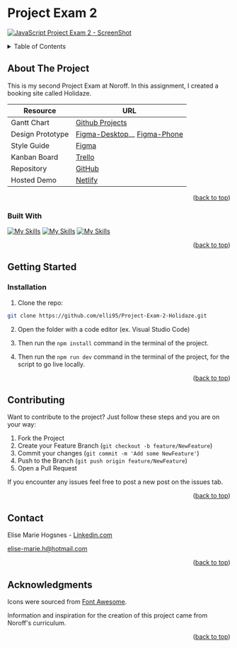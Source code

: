<a name="readme-top"></a>

# Project Exam 2

[![JavaScript Project Exam 2 - ScreenShot][project-screenshot]](https://deft-custard-1af5d7.netlify.app/)

<!-- TABLE OF CONTENTS -->
<details>
  <summary>Table of Contents</summary>
  <ol>
    <li>
      <a href="#about-the-project">About The Project</a>
    <ul>
        <li><a href="#built-with">Built With</a></li>
      </ul> 
    </li>
    <li>
      <a href="#getting-started">Getting Started</a>
      <ul>
        <li><a href="#Installation">Installation</a></li>
      </ul>
    </li>
    <li><a href="#Contributing">Contributing</a></li>
    <li><a href="#contact">Contact</a></li>
    <li><a href="#acknowledgments">Acknowledgments</a></li>
  </ol>
</details>

<!-- ABOUT THE PROJECT -->

## About The Project

This is my second Project Exam at Noroff.
In this assignment, I created a booking site called Holidaze.

<!-- The live site you can find here on [Netlify](https://deft-custard-1af5d7.netlify.app/) -->

| Resource         | URL                                                                                                                                                                                                                                                                                                           |
| ---------------- | ------------------------------------------------------------------------------------------------------------------------------------------------------------------------------------------------------------------------------------------------------------------------------------------------------------- |
| Gantt Chart      | [Github Projects](https://github.com/users/elli95/projects/2/views/1)                                                                                                                                                                                                                                         |
| Design Prototype | [Figma-Desktop](https://www.figma.com/file/UB39gefXyTDZc9fTQIV1d2/Project-exam-2-Holidaze?type=design&node-id=0%3A1&mode=design&t=P8iPb3b5Lm3OKXCA-1)\_\_ [Figma-Phone](https://www.figma.com/file/UB39gefXyTDZc9fTQIV1d2/Project-exam-2-Holidaze?type=design&node-id=2%3A2&mode=design&t=P8iPb3b5Lm3OKXCA-1) |
| Style Guide      | [Figma](https://www.figma.com/file/UB39gefXyTDZc9fTQIV1d2/Project-exam-2-Holidaze?type=design&node-id=2%3A3&mode=design&t=P8iPb3b5Lm3OKXCA-1)                                                                                                                                                                 |
| Kanban Board     | [Trello](https://trello.com/b/VsjjZKQv/project-exam-2-holidaze)                                                                                                                                                                                                                                               |
| Repository       | [GitHub](https://github.com/elli95/Project-Exam-2-Holidaze)                                                                                                                                                                                                                                                   |
| Hosted Demo      | [Netlify](https://deft-custard-1af5d7.netlify.app/)                                                                                                                                                                                                                                                           |

<!-- View the live version [here]() -->

<p align="right">(<a href="#readme-top">back to top</a>)</p>

### Built With

[![My Skills](https://skillicons.dev/icons?i=react)](https://react.dev/)
[![My Skills](https://skillicons.dev/icons?i=js)](https://developer.mozilla.org/en-US/docs/Web/JavaScript)
[![My Skills](https://skillicons.dev/icons?i=css)](https://developer.mozilla.org/en-US/docs/Web/CSS)

<p align="right">(<a href="#readme-top">back to top</a>)</p>

<!-- GETTING STARTED -->

## Getting Started

### Installation

1. Clone the repo:

```bash
git clone https://github.com/elli95/Project-Exam-2-Holidaze.git
```

2. Open the folder with a code editor (ex. Visual Studio Code)

3. Then run the `npm install` command in the terminal of the project.

4. Then run the `npm run dev` command in the terminal of the project, for the script to go live locally.

<p align="right">(<a href="#readme-top">back to top</a>)</p>

<!-- Contributing -->

## Contributing

Want to contribute to the project?
Just follow these steps and you are on your way:

1. Fork the Project
2. Create your Feature Branch (`git checkout -b feature/NewFeature`)
3. Commit your changes (`git commit -m 'Add some NewFeature'`)
4. Push to the Branch (`git push origin feature/NewFeature`)
5. Open a Pull Request

If you encounter any issues feel free to post a new post on the issues tab.

<p align="right">(<a href="#readme-top">back to top</a>)</p>

<!-- CONTACT -->

## Contact

Elise Marie Hogsnes - [Linkedin.com](https://www.linkedin.com/in/elise-marie-hogsnes-77b13b1aa/)

[elise-marie.h@hotmail.com](mailto:elise-marie.h@hotmail.com)

<p align="right">(<a href="#readme-top">back to top</a>)</p>

<!-- ACKNOWLEDGMENTS -->

## Acknowledgments

Icons were sourced from [Font Awesome](https://fontawesome.com).

Information and inspiration for the creation of this project came from Noroff's curriculum.

<p align="right">(<a href="#readme-top">back to top</a>)</p>

[project-screenshot]: images/project-exam-2-holidaze.webp

<!-- # Getting Started with Create React App

This project was bootstrapped with [Create React App](https://github.com/facebook/create-react-app).

## Available Scripts

In the project directory, you can run:

### `npm start`

Runs the app in the development mode.\
Open [http://localhost:3000](http://localhost:3000) to view it in your browser.

The page will reload when you make changes.\
You may also see any lint errors in the console.

### `npm test`

Launches the test runner in the interactive watch mode.\
See the section about [running tests](https://facebook.github.io/create-react-app/docs/running-tests) for more information.

### `npm run build`

Builds the app for production to the `build` folder.\
It correctly bundles React in production mode and optimizes the build for the best performance.

The build is minified and the filenames include the hashes.\
Your app is ready to be deployed!

See the section about [deployment](https://facebook.github.io/create-react-app/docs/deployment) for more information.

### `npm run eject`

**Note: this is a one-way operation. Once you `eject`, you can't go back!**

If you aren't satisfied with the build tool and configuration choices, you can `eject` at any time. This command will remove the single build dependency from your project.

Instead, it will copy all the configuration files and the transitive dependencies (webpack, Babel, ESLint, etc) right into your project so you have full control over them. All of the commands except `eject` will still work, but they will point to the copied scripts so you can tweak them. At this point you're on your own.

You don't have to ever use `eject`. The curated feature set is suitable for small and middle deployments, and you shouldn't feel obligated to use this feature. However we understand that this tool wouldn't be useful if you couldn't customize it when you are ready for it.

## Learn More

You can learn more in the [Create React App documentation](https://facebook.github.io/create-react-app/docs/getting-started).

To learn React, check out the [React documentation](https://reactjs.org/).

### Code Splitting

This section has moved here: [https://facebook.github.io/create-react-app/docs/code-splitting](https://facebook.github.io/create-react-app/docs/code-splitting)

### Analyzing the Bundle Size

This section has moved here: [https://facebook.github.io/create-react-app/docs/analyzing-the-bundle-size](https://facebook.github.io/create-react-app/docs/analyzing-the-bundle-size)

### Making a Progressive Web App

This section has moved here: [https://facebook.github.io/create-react-app/docs/making-a-progressive-web-app](https://facebook.github.io/create-react-app/docs/making-a-progressive-web-app)

### Advanced Configuration

This section has moved here: [https://facebook.github.io/create-react-app/docs/advanced-configuration](https://facebook.github.io/create-react-app/docs/advanced-configuration)

### Deployment

This section has moved here: [https://facebook.github.io/create-react-app/docs/deployment](https://facebook.github.io/create-react-app/docs/deployment)

### `npm run build` fails to minify

This section has moved here: [https://facebook.github.io/create-react-app/docs/troubleshooting#npm-run-build-fails-to-minify](https://facebook.github.io/create-react-app/docs/troubleshooting#npm-run-build-fails-to-minify) -->
